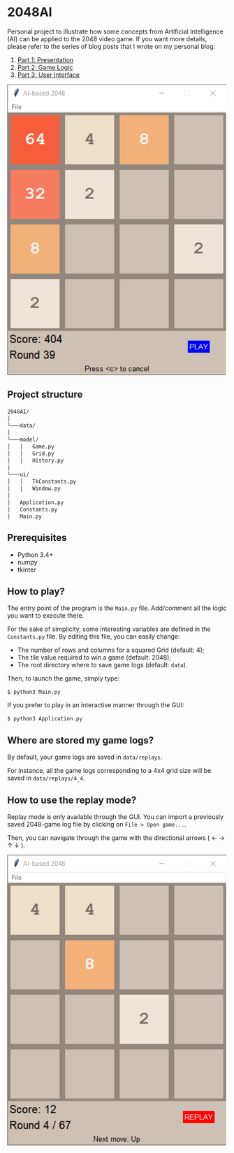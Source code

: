 # 2048AI

Personal project to illustrate how some concepts from Artificial Intelligence (AI) can be applied to the 2048 video game.
If you want more details, please refer to the series of blog posts that I wrote on my personal blog:
1. [Part 1: Presentation](https://antoineauger.fr/blog/2020/03/07/programming-an-ai-based-2048-game-part-1-presentation/)
2. [Part 2: Game Logic](https://antoineauger.fr/blog/2020/10/04/programming-an-ai-based-2048-game-part-2-game-logic/)
3. [Part 3: User Interface](https://antoineauger.fr/blog/2021/02/13/programming-an-ai-based-2048-game-part-3-user-interface/)

![2048_gui](/assets/gui_play_mode.png?raw=true "2048 GUI play mode")

## Project structure

```
2048AI/
│
└───data/
│
└───model/
│   │   Game.py
│   │   Grid.py
│   │   History.py
│
└───ui/
│   │   TkConstants.py
│   │   Window.py
│
│   Application.py
│   Constants.py
│   Main.py
```

## Prerequisites

* Python 3.4+
* numpy
* tkinter

## How to play?

The  entry point of the program is the `Main.py` file.
Add/comment all the logic you want to execute there. 

For the sake of simplicity, some interesting variables are defined in the `Constants.py` file.
By editing this file, you can easily change:
* The number of rows and columns for a squared Grid (default: 4);
* The tile value required to win a game (default: 2048);
* The root directory where to save game logs (default: `data`).

Then, to launch the game, simply type:
```
$ python3 Main.py
```

If you prefer to play in an interactive manner through the GUI:
```
$ python3 Application.py
```

## Where are stored my game logs?

By default, your game logs are saved in `data/replays`.

For instance, all the game logs corresponding to a 4x4 grid size will be saved in `data/replays/4_4`.

## How to use the replay mode?

Replay mode is only available through the GUI.
You can import a previously saved 2048-game log file by clicking on `File > Open game...`.

Then, you can navigate through the game with the directional arrows ( &larr; &rarr; &uarr; &darr; ).

![2048_gui2](/assets/gui_replay_mode.png?raw=true "2048 GUI replay mode")
